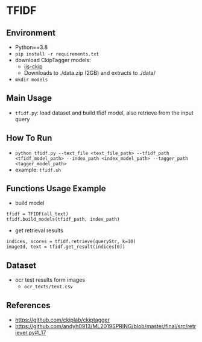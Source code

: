 # TFIDF

## Environment
- Python==3.8
- `pip install -r requirements.txt`
- download CkipTagger models: 
  - [iis-ckip](http://ckip.iis.sinica.edu.tw/data/ckiptagger/data.zip)
  - Downloads to ./data.zip (2GB) and extracts to ./data/
- `mkdir models`

## Main Usage
- `tfidf.py`: load dataset and build tfidf model, also retrieve from the input query  

## How To Run
- `python tfidf.py --text_file <text_file_path> --tfidf_path <tfidf_model_path> --index_path <index_model_path> --tagger_path <tagger_model_path>`
- example: `tfidf.sh`

## Functions Usage Example
- build model
```
tfidf = TFIDF(all_text)
tfidf.build_models(tfidf_path, index_path)
```
- get retrieval results
```
indices, scores = tfidf.retrieve(queryStr, k=10)
imageId, text = tfidf.get_result(indices[0])
```
## Dataset
- ocr test results form images
  - `ocr_texts/text.csv`

## References
- https://github.com/ckiplab/ckiptagger
- https://github.com/andyh0913/ML2019SPRING/blob/master/final/src/retriever.py#L17
